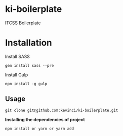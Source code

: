 # ki-boilerplate
ITCSS Boilerplate

# Installation

Install SASS
```shell
gem install sass --pre
```

Install Gulp
```shell
npm install -g gulp
```

## Usage

```shell
git clone git@github.com:kevinci/ki-boilerplate.git
```
**Installing the dependencies of project**
```shell
npm install or yarn or yarn add
